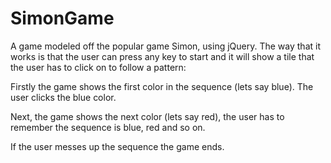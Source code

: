 # SimonGame
A game modeled off the popular game Simon, using jQuery.
The way that it works is that the user can press any key to start and it will show a tile that the user has to click on to follow a pattern:

Firstly the game shows the first color in the sequence (lets say blue).
The user clicks the blue color.

Next, the game shows the next color (lets say red), the user has to remember the sequence is
blue, red and so on.

If the user messes up the sequence the game ends.
